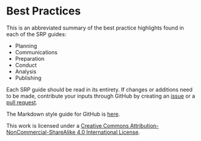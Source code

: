 # Best Practices

This is an abbreviated summary of the best practice highlights found in each of the SRP guides:

* Planning
* Communications
* Preparation
* Conduct
* Analysis
* Publishing

Each SRP guide should be read in its entirety. If changes or additions need to be made, contribute your inputs through GitHub by creating an [issue](https://github.com/CGRII/SRP/issues) or a [pull request](https://github.com/CGRII/SRP/pulls).

The Markdown style guide for GitHub is [here](https://guides.github.com/features/mastering-markdown/).

This work is licensed under a [Creative Commons Attribution-NonCommercial-ShareAlike 4.0 International License](http://creativecommons.org/licenses/by-nc-sa/4.0/).
